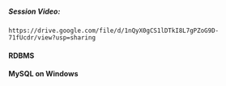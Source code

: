 ##### Session Video:
    https://drive.google.com/file/d/1nQyX0gCS1lDTkI8L7gPZoG9D-71fUcdr/view?usp=sharing

#### RDBMS

#### MySQL on Windows
